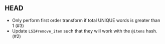 ## HEAD

  * Only perform first order transform if total UNIQUE words is greater than 1 (#3)
  * Update `LSI#remove_item` such that they will work with the `@items` hash. (#2)
